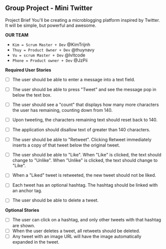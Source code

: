 ## Group Project - Mini Twitter
Project Brief
You'll be creating a microblogging platform inspired by Twitter. It will be simple, but powerful and awesome.

**OUR TEAM**
- `Kim = Scrum Master + Dev` @KimTrijnh
- `Thuy = Product Owner + Dev` @thuynavy
- `Vu = scrum Master + Dev` @lvltcode
- `Phone = Product owner + Dev` @JzPii

**Required User Stories**
- [ ] The user should be able to enter a message into a text field.
- [ ] The user should be able to press "Tweet" and see the message pop in below the text box.
- [ ] The user should see a "count" that displays how many more characters the user has remaining, counting down from 140.
- [ ] Upon tweeting, the characters remaining text should reset back to 140.
- [ ] The application should disallow text of greater than 140 characters.
- [ ] The user should be able to "Retweet". Clicking Retweet immediately inserts a copy of that tweet below the original tweet.
- [ ] The user should be able to "Like". When "Like" is clicked, the text should change to "Unlike". When "Unlike" is clicked, the text should change to "Like".
- [ ] When a "Liked" tweet is retweeted, the new tweet should not be liked.
- [ ] Each tweet has an optional hashtag. The hashtag should be linked with an anchor tag.
- [ ] The user should be able to delete a tweet.


**Optional Stories**
- [ ] The user can click on a hashtag, and only other tweets with that hashtag are shown.
- [ ] When the user deletes a tweet, all retweets should be deleted.
- [ ] Any tweet with an image URL will have the image automatically expanded in the tweet.
